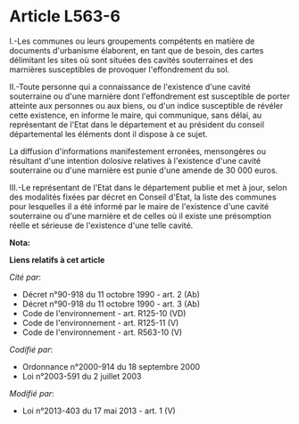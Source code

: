 # Article L563-6

I.-Les communes ou leurs groupements compétents en matière de documents d'urbanisme élaborent, en tant que de besoin, des
cartes délimitant les sites où sont situées des cavités souterraines et des marnières susceptibles de provoquer
l'effondrement du sol. 

II.-Toute personne qui a connaissance de l'existence d'une cavité souterraine ou d'une marnière dont l'effondrement est
susceptible de porter atteinte aux personnes ou aux biens, ou d'un indice susceptible de révéler cette existence, en informe
le maire, qui communique, sans délai, au représentant de l'Etat dans le département et au président du conseil départemental
les éléments dont il dispose à ce sujet. 

La diffusion d'informations manifestement erronées, mensongères ou résultant d'une intention dolosive relatives à l'existence
d'une cavité souterraine ou d'une marnière est punie d'une amende de 30 000 euros. 

III.-Le représentant de l'Etat dans le département publie et met à jour, selon des modalités fixées par décret en Conseil
d'Etat, la liste des communes pour lesquelles il a été informé par le maire de l'existence d'une cavité souterraine ou d'une
marnière et de celles où il existe une présomption réelle et sérieuse de l'existence d'une telle cavité.

**Nota:**



**Liens relatifs à cet article**

_Cité par_:

  - Décret n°90-918 du 11 octobre 1990 - art. 2 (Ab)
  - Décret n°90-918 du 11 octobre 1990 - art. 3 (Ab)
  - Code de l'environnement - art. R125-10 (VD)
  - Code de l'environnement - art. R125-11 (V)
  - Code de l'environnement - art. R563-10 (V)

_Codifié par_:

  - Ordonnance n°2000-914 du 18 septembre 2000
  - Loi n°2003-591 du 2 juillet 2003

_Modifié par_:

  - Loi n°2013-403 du 17 mai 2013 - art. 1 (V)
